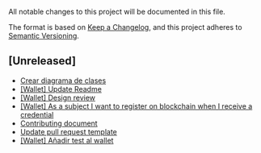 All notable changes to this project will be documented in this file.

The format is based on [Keep a Changelog](https://keepachangelog.com/en/1.0.0/),
and this project adheres to [Semantic Versioning](https://semver.org/spec/v2.0.0.html).

## [Unreleased]

- [Crear diagrama de clases](https://wealize.atlassian.net/browse/AL-63)
- [[Wallet] Update Readme](https://wealize.atlassian.net/browse/AL-60)
- [[Wallet] Design review](https://wealize.atlassian.net/browse/AL-58)
- [[Wallet] As a subject I want to register on blockchain when I receive a credential](https://wealize.atlassian.net/browse/AL-51)
- [Contributing document]()
- [Update pull request template]()
- [[Wallet] Añadir test al wallet](https://wealize.atlassian.net/browse/AL-44)
